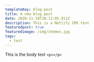 ```yaml
---
templateKey: blog-post
title: A new blog post
date: 2020-11-29T20:13:05.911Z
description: This is a Netlify CMS test
featuredpost: true
featuredimage: /img/chemex.jpg
tags:
  - test
---
```

This is the body text `<p></p>`